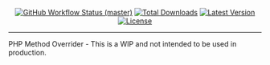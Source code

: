 <p align="center">
        <a href="https://github.com/christophrumpel/method-overrider.git/actions"><img alt="GitHub Workflow Status (master)" src="https://github.com/christophrumpel/method-overrider.git/actions/workflows/tests.yml/badge.svg"></a>
        <a href="https://packagist.org/packages/christophrumpel/method-overrider"><img alt="Total Downloads" src="https://img.shields.io/packagist/dt/christophrumpel/method-overrider"></a>
        <a href="https://packagist.org/packages/christophrumpel/method-overrider"><img alt="Latest Version" src="https://img.shields.io/packagist/v/christophrumpel/method-overrider"></a>
        <a href="https://packagist.org/packages/christophrumpel/method-overrider"><img alt="License" src="https://img.shields.io/packagist/l/christophrumpel/method-overrider"></a>
    </p>

------

PHP Method Overrider - This is a WIP and not
intended to be used in production.
